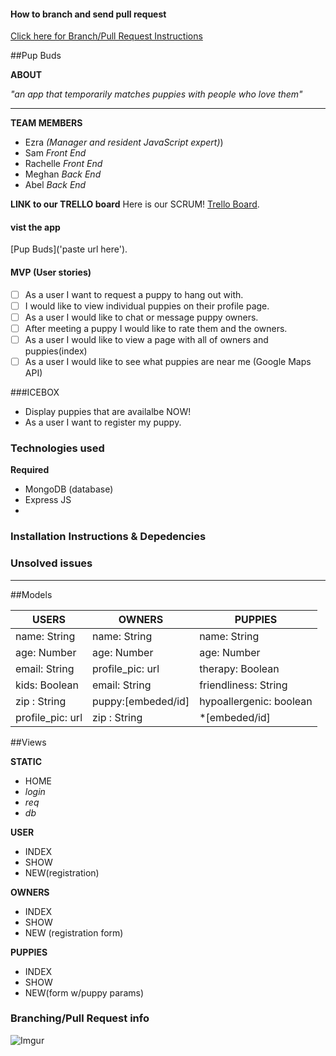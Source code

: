#### How to branch and send pull request
[Click here for Branch/Pull Request Instructions](#branching)

##Pup Buds

**ABOUT**

*"an app that temporarily matches puppies with people who love them"*

__________________
**TEAM MEMBERS**

- Ezra *(Manager and resident JavaScript expert)*)
- Sam *Front End*
- Rachelle *Front End*
- Meghan *Back End*
- Abel *Back End*

**LINK to our TRELLO board**
Here is our SCRUM! [Trello Board](https://trello.com/b/Sebd1Udp/pupbuds).

#### vist the app
[Pup Buds]('paste url here').

#### MVP (User stories)

- [ ]   As a user I want to request a puppy to hang out with.
- [ ]   I would like to view individual puppies on their profile page.
- [ ]   As a user I would like to chat or message puppy owners.
- [ ]   After meeting a puppy I would like to rate them and the owners.
- [ ]   As a user I would like to view a page with all of owners and puppies(index)
- [ ]   As a user I would like to see what puppies are near me (Google Maps API)

###ICEBOX

-  Display puppies that are availalbe NOW!
-  As a user I want to register my puppy.


### Technologies used
**Required**

- MongoDB (database)
- Express JS
- 

### Installation Instructions & Depedencies

### Unsolved issues

_____________

##Models


| USERS           | OWNERS            | PUPPIES                   |
| --------------  |  -------------    | ------------------------  |
| name: String    | name: String      | name: String              |
| age: Number     | age: Number       | age: Number               |
| email: String   | profile_pic: url  | therapy: Boolean          |
| kids: Boolean   | email: String     | friendliness: String      |
| zip : String    | puppy:[embeded/id]| hypoallergenic: boolean   |
| profile_pic: url| zip : String      | *[embeded/id]             |     
      
##Views

**STATIC**

- HOME
- *login*
- *req*
- *db*

**USER**

- INDEX
- SHOW
- NEW(registration)

**OWNERS**

- INDEX
- SHOW
- NEW (registration form)

**PUPPIES**

- INDEX
- SHOW
- NEW(form w/puppy params)

### Branching/Pull Request info
<a id="branching"></a>
![Imgur](http://i.imgur.com/u249zB2.jpg)
